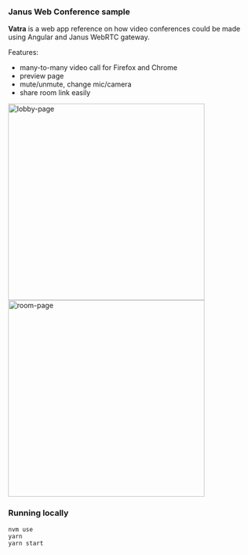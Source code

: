 ### Janus Web Conference sample

**Vatra** is a web app reference on how video conferences could be made using Angular and Janus WebRTC gateway.

Features:
* many-to-many video call for Firefox and Chrome
* preview page
* mute/unmute, change mic/camera
* share room link easily

<img width="400" alt="lobby-page" src="https://user-images.githubusercontent.com/54808/143438205-d2b0f3fb-13bd-4ff1-ade3-5c687b1aae04.png">
<img width="400" alt="room-page" src="https://user-images.githubusercontent.com/54808/143438527-4eaf1502-505c-4e9e-90af-f7175a4f39b1.png">



### Running locally

```
nvm use
yarn
yarn start
```
